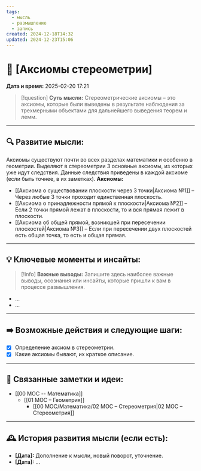 ```yaml
---
tags:
  - мысль
  - размышление
  - запись
created: 2024-12-18T14:32
updated: 2024-12-23T15:06
---
```


# 💭  [Аксиомы стереометрии]

**Дата и время:** 2025-02-20 17:21

> [!question] **Суть мысли:**
> Стереометрические аксиомы – это аксиомы, которые были выведены в результате наблюдения за трехмерными объектами для дальнейшего выведения теорем и лемм.

---

## 🔍 Развитие мысли:

Аксиомы существуют почти во всех разделах математики и особенно в геометрии.
Выделяют в стереометрии 3 основные аксиомы, из которых уже идут следствия.
Данные следствия приведены в каждой аксиоме (если быть точнее, в их заметках).
**Аксиомы:**
- [[Аксиома о существовании плоскости через 3 точки|Аксиома №1]] – Через любые 3 точки проходит единственная плоскость.
- [[Аксиома о принадлежности прямой к плоскости|Аксиома №2]] – Если 2 точки прямой лежат в плоскости, то и вся прямая лежит в плоскости.
- [[Аксиома об общей прямой, возникшей при пересечении плоскостей|Аксиома №3]] – Если при пересечении двух плоскостей есть общая точка, то есть и общая прямая.


---

## 💡 Ключевые моменты и инсайты:

> [!info] **Важные выводы:**
> Запишите здесь наиболее важные выводы, осознания или инсайты, которые пришли к вам в процессе размышления.

- ...
- ...

---

## ➡️ Возможные действия и следующие шаги:


- [x] Определение аксиом в стереометрии.
- [x] Какие аксиомы бывают, их краткое описание.

---

## 🔄 Связанные заметки и идеи:

- [[00 MOC -- Математика]]
	- [[01 МОС – Геометрия]]
		- [[00 MOC/Математика/02 МОС – Стереометрия|02 МОС – Стереометрия]]

---

## 🕰️ История развития мысли (если есть):

* **[Дата]:**  Дополнение к мысли, новый поворот, уточнение.
* **[Дата]:**  ...